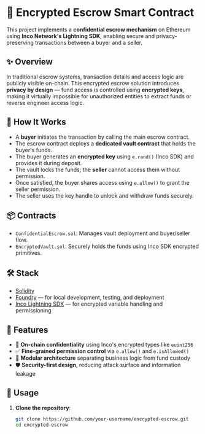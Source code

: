 # 🔐 Encrypted Escrow Smart Contract

This project implements a **confidential escrow mechanism** on Ethereum using **Inco Network's Lightning SDK**, enabling secure and privacy-preserving transactions between a buyer and a seller.

## ✨ Overview

In traditional escrow systems, transaction details and access logic are publicly visible on-chain. This encrypted escrow solution introduces **privacy by design** — fund access is controlled using **encrypted keys**, making it virtually impossible for unauthorized entities to extract funds or reverse engineer access logic.

## 🧩 How It Works

- A **buyer** initiates the transaction by calling the main escrow contract.
- The escrow contract deploys a **dedicated vault contract** that holds the buyer's funds.
- The buyer generates an **encrypted key** using `e.rand()` (Inco SDK) and provides it during deposit.
- The vault locks the funds; the **seller** cannot access them without permission.
- Once satisfied, the buyer shares access using `e.allow()` to grant the seller permission.
- The seller uses the key handle to unlock and withdraw funds securely.

## 📦 Contracts

- `ConfidentialEscrow.sol`: Manages vault deployment and buyer/seller flow.
- `EncryptedVault.sol`: Securely holds the funds using Inco SDK encrypted primitives.

## 🛠️ Stack

- [Solidity](https://soliditylang.org/)
- [Foundry](https://book.getfoundry.sh/) — for local development, testing, and deployment
- [Inco Lightning SDK](https://docs.inco.network/lightning-sdk) — for encrypted variable handling and permissioning

## 🚀 Features

- 🔐 **On-chain confidentiality** using Inco's encrypted types like `euint256`
- ✅ **Fine-grained permission control** via `e.allow()` and `e.isAllowed()`
- 🧱 **Modular architecture** separating business logic from fund custody
- 🛡️ **Security-first design**, reducing attack surface and information leakage

## 📁 Usage

1. **Clone the repository**:
   ```bash
   git clone https://github.com/your-username/encrypted-escrow.git
   cd encrypted-escrow
